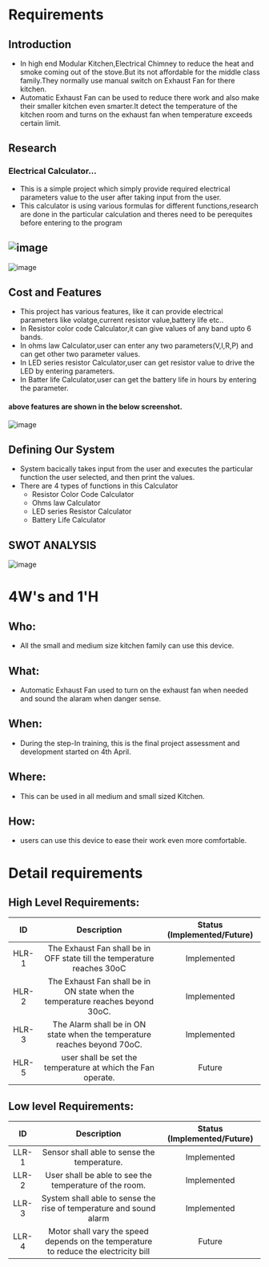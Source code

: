 # Requirements
## Introduction
 * In high end Modular Kitchen,Electrical Chimney to reduce the heat and smoke coming out of the stove.But its not affordable for the middle class family.They normally use manual switch on Exhaust Fan for there kitchen.
 * Automatic Exhaust Fan can be used to reduce there work and also make their smaller kitchen even smarter.It detect the temperature of the kitchen room and turns on the exhaust fan when temperature exceeds certain limit. 

## Research
### Electrical Calculator...
* This is a simple project which simply provide required electrical parameters value to the user after taking input from the user. 
* This calculator is using various formulas for different functions,research are done in the particular calculation and theres need to be perequites before entering to the program

![image](https://github.com/Suneesh-S/M1_Electrical_Calculator/blob/f2cda815554c041bf7139979462159bb732afc52/1_Requirements/resistor_code.gif)
-------------------------------------------------------------------------------------------------
![image](https://github.com/Suneesh-S/M1_Electrical_Calculator/blob/256f5675952ce21aabe37ecf476e453ace6db5f4/1_Requirements/led-series-table.jpg)

## Cost and Features
* This project has various features, like it can provide electrical parameters like volatge,current resistor value,battery life etc.. 
* In Resistor color code Calculator,it can give values of any band upto 6 bands.
* In ohms law Calculator,user can enter any two parameters(V,I,R,P) and can get other two parameter values.
* In LED series resistor Calculator,user can get resistor value to drive the LED by entering parameters.
* In Batter life Calculator,user can get the battery life in hours by entering the parameter.
#### above features are shown in the below screenshot. 
![image](https://github.com/Suneesh-S/M1_Electrical_Calculator/blob/9f8aba398f1a0cc5bcde30190051daae5f0a3664/1_Requirements/index.png)

## Defining Our System
* System bacically takes input from the user and executes the particular function the user selected, and then print the values.
* There are 4 types of functions in this Calculator
  * Resistor Color Code Calculator
  * Ohms law Calculator
  * LED series Resistor Calculator
  * Battery Life Calculator


## SWOT ANALYSIS
![image](https://github.com/Suneesh-S/M1_Electrical_Calculator/blob/ce31353fb25e1129f81ab9baa3c5cf5c7dae40e5/1_Requirements/SWOT%20analysis.png)

# 4W&#39;s and 1&#39;H

## Who:

* All the small and medium size kitchen family can use this device.

## What:

* Automatic Exhaust Fan used to turn on the exhaust fan when needed and sound the alaram when danger sense.

## When:

* During the step-In training, this is the final project assessment and development started on 4th April.

## Where:

* This can be used in all medium and small sized Kitchen.

## How:

* users can use this device to ease their work even more comfortable.

# Detail requirements
## High Level Requirements:

| ID | Description | Status (Implemented/Future)
|:---:|:---:|:---:|
|HLR-1| The Exhaust Fan shall be in OFF state till the temperature reaches 30oC |Implemented|
|HLR-2| The Exhaust Fan shall be in ON state when the temperature reaches beyond 30oC. |Implemented|
|HLR-3| The Alarm shall be in ON state when the temperature reaches beyond 70oC. |Implemented|
|HLR-5| user shall be set the temperature at which the Fan operate. |Future|



##  Low level Requirements:

| ID | Description | Status (Implemented/Future)
|:---:|:---:|:---:|
|LLR-1| Sensor shall able to sense the temperature. |Implemented|
|LLR-2| User shall be able to see the temperature of the room. |Implemented|
|LLR-3| System shall able to sense the rise of temperature and sound alarm |Implemented|
|LLR-4| Motor shall vary the speed depends on the temperature to reduce the electricity bill|Future|

